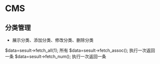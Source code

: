 # CMS
## 分类管理
* 展示分类、添加分类、修改分类、删除分类






$data=sesult->fetch_all(1); 所有
$data=sesult->fetch_assoc(); 执行一次返回一条
$data=sesult->fetch_num(); 执行一次返回一条